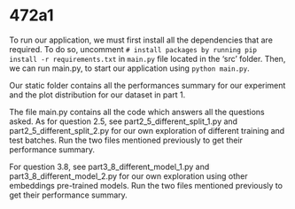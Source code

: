 # 472a1

To run our application, we must first install all the dependencies that are required. To do so, uncomment 
```# install packages by running pip install -r requirements.txt```
in ```main.py``` file located in the ‘src’ folder. Then, we can run main.py, to start our application using ```python main.py```. 

Our static folder contains all the performances summary for our experiment and the plot distribution for our dataset in part 1.


The file main.py contains all the code which answers all the questions asked. As for question 2.5, see part2_5_different_split_1.py and part2_5_different_split_2.py for our own exploration of different training and test batches. Run the two files mentioned previously to get their performance summary.

For question 3.8, see part3_8_different_model_1.py and part3_8_different_model_2.py for our own exploration using other embeddings pre-trained models. Run the two files mentioned previously to get their performance summary.
